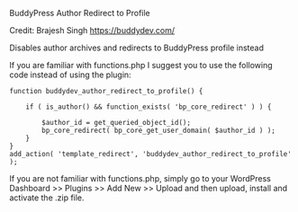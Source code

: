 BuddyPress Author Redirect to Profile

Credit: Brajesh Singh https://buddydev.com/

Disables author archives and redirects to BuddyPress profile instead

If you are familiar with functions.php I suggest you to use the following code instead of using the plugin:
```
function buddydev_author_redirect_to_profile() {
 
    if ( is_author() && function_exists( 'bp_core_redirect' ) ) {
 
        $author_id = get_queried_object_id();
        bp_core_redirect( bp_core_get_user_domain( $author_id ) );
    }
}
add_action( 'template_redirect', 'buddydev_author_redirect_to_profile' );
```
If you are not familiar with functions.php, simply go to your WordPress Dashboard >> Plugins >> Add New >> Upload and then upload, install and activate the .zip file.
